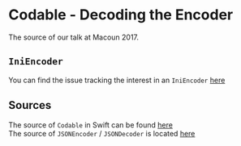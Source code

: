 # Codable - Decoding the Encoder

The source of our talk at Macoun 2017.

## `IniEncoder`

You can find the issue tracking the interest in an `IniEncoder` [here](https://github.com/sersoft-gmbh/Codable_Macoun17/issues/1)

## Sources
The source of `Codable` in Swift can be found [here](https://github.com/apple/swift/blob/master/stdlib/public/core/Codable.swift)<br/>
The source of `JSONEncoder` / `JSONDecoder` is located [here](https://github.com/apple/swift/blob/master/stdlib/public/SDK/Foundation/JSONEncoder.swift)
